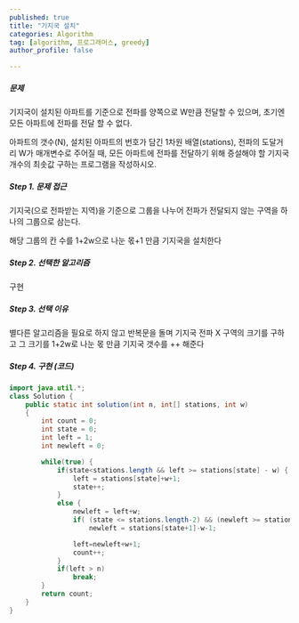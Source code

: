 ```yaml
---
published: true
title: "기지국 설치" 
categories: Algorithm 
tag: [algorithm, 프로그래머스, greedy] 
author_profile: false 

---
```




##### 문제 

기지국이 설치된 아파트를 기준으로 전파를 양쪽으로 W만큼 전달할 수 있으며, 초기엔 모든 아파트에 전파를 전달 할 수 없다. 

아파트의 갯수(N), 설치된 아파트의 번호가 담긴 1차원 배열(stations), 전파의 도달거리 W가 매개변수로 주어질 때, 모든 아파트에 전파를 전달하기 위해 증설해야 할 기지국 개수의 최솟값 구하는 프로그램을 작성하시오. 

  

##### Step 1. 문제 접근 

기지국(으로 전파받는 지역)을 기준으로 그룹을 나누어 전파가 전달되지 않는 구역을 하나의 그룹으로 삼는다. 

해당 그룹의 칸 수를 1+2w으로 나눈 몫+1 만큼 기지국을 설치한다 



##### Step 2. 선택한 알고리즘 

구현 



##### Step 3. 선택 이유 

별다른 알고리즘을 필요로 하지 않고 반복문을 돌며 기지국 전파 X 구역의 크기를 구하고 그 크기를 1+2w로 나눈 몫 만큼 기지국 갯수를 ++ 해준다 



##### Step 4. 구현 (코드)

```java
import java.util.*;
class Solution {
    public static int solution(int n, int[] stations, int w)
    {
        int count = 0;
        int state = 0;
        int left = 1;
        int newleft = 0;

        while(true) {
            if(state<stations.length && left >= stations[state] - w) {
                left = stations[state]+w+1;
                state++;
            }
            else {
                newleft = left+w;
                if( (state <= stations.length-2) && (newleft >= stations[state+1]-w))
                    newleft = stations[state+1]-w-1;

                left=newleft+w+1;
                count++;
            }
            if(left > n)
                break;
        }
        return count;
    }
}
```

